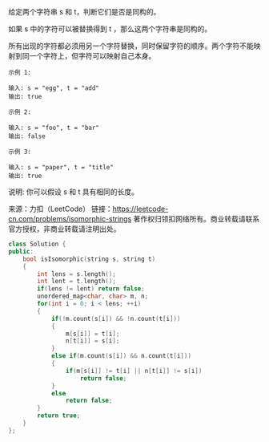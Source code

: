 给定两个字符串 s 和 t，判断它们是否是同构的。

如果 s 中的字符可以被替换得到 t ，那么这两个字符串是同构的。

所有出现的字符都必须用另一个字符替换，同时保留字符的顺序。两个字符不能映射到同一个字符上，但字符可以映射自己本身。

```
示例 1:

输入: s = "egg", t = "add"
输出: true

示例 2:

输入: s = "foo", t = "bar"
输出: false

示例 3:

输入: s = "paper", t = "title"
输出: true
```

说明:
你可以假设 s 和 t 具有相同的长度。

来源：力扣（LeetCode）
链接：https://leetcode-cn.com/problems/isomorphic-strings
著作权归领扣网络所有。商业转载请联系官方授权，非商业转载请注明出处。



```cpp
class Solution {
public:
    bool isIsomorphic(string s, string t) 
    {
        int lens = s.length();
        int lent = t.length();
        if(lens != lent) return false;
        unordered_map<char, char> m, n;
        for(int i = 0; i < lens; ++i)
        {
            if(!m.count(s[i]) && !n.count(t[i]))
            {
                m[s[i]] = t[i];
                n[t[i]] = s[i];
            }
            else if(m.count(s[i]) && n.count(t[i]))
            {
                if(m[s[i]] != t[i] || n[t[i]] != s[i])
                    return false;
            }
            else 
                return false;
        }
        return true;
    }
};
```

